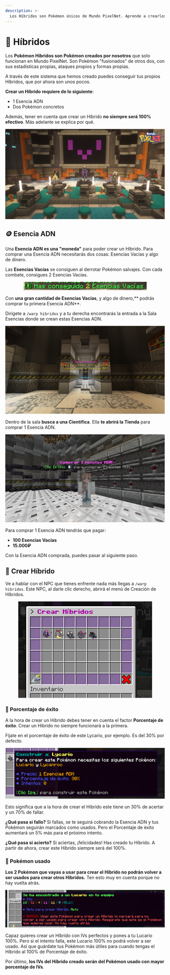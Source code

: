 ```yaml
---
description: >-
  Los Híbridos son Pokémon únicos de Mundo PixelNet. Aprende a crearlos.
---
```


# 🧬 Híbridos

Los **Pokémon Híbridos son Pokémon creados por nosotros** que solo funcionan en Mundo PixelNet. Son Pokémon "fusionados" de otros dos, con sus estadísticas propias, ataques propios y formas propias. 

A través de este sistema que hemos creado puedes conseguir tus propios Híbridos, que por ahora son unos pocos.

**Crear un Híbrido requiere de lo siguiente**:
- 1 Esencia ADN
- Dos Pokémon concretos

Además, tener en cuenta que crear un Híbrido **no siempre será 100% efectivo**. Más adelante se explica por qué.

<div style="text-align: center">
<img src="../images/funciones/hibridos/MPN-hibridosLanzamiento.png">
</div>

## 🪙 Esencia ADN
Una **Esencia ADN es una "moneda"** para poder crear un Híbrido. Para comprar una Esencia ADN necesitarás dos cosas: Esencias Vacías y algo de dinero.

Las **Esencias Vacías** se consiguen al derrotar Pokémon salvajes. Con cada combate, consigues 2 Esencias Vacías.

<div style="text-align: center">
<img src="../images/funciones/hibridos/esencias_vacias.png">
</div>

Con **una gran cantidad de Esencias Vacías**, y algo de dinero,** podrás comprar tu primera Esencia ADN**.

Dirígete a `/warp hibridos` y a tu derecha encontrarás la entrada a la Sala Esencias donde se crean estas Esencias ADN.

<div style="text-align: center">
<img src="../images/funciones/hibridos/sala_esencias1.png">
</div>

Dentro de la sala **busca a una Científica**. Ella **te abrirá la Tienda** para comprar 1 Esencia ADN.

<div style="text-align: center">
<img src="../images/funciones/hibridos/sala_esencias2.png">
</div>

Para comprar 1 Esencia ADN tendrás que pagar:
- **100 Esencias Vacías**
- **15.000₽**

Con la Esencia ADN comprada, puedes pasar al siguiente paso.

## 🧪 Crear Híbrido

Ve a hablar con el NPC que tienes enfrente nada más llegas a `/warp hibridos`. Este NPC, al darle clic derecho, abrirá el menú de Creación de Híbridos.

<div style="text-align: center">
<img src="../images/funciones/hibridos/crear_hibrido2.png">
</div>

### 🧮 Porcentaje de éxito
A la hora de crear un Híbrido debes tener en cuenta el factor **Porcentaje de éxito**. Crear un Híbrido no siempre funcionará a la primera.

Fíjate en el porcentaje de éxito de este Lycario, por ejemplo. Es del 30% por defecto.

<div style="text-align: center">
<img src="../images/funciones/hibridos/crear_hibrido3.png">
</div>

Esto significa que a la hora de crear el Híbrido este tiene un 30% de acertar y un 70% de fallar. 

**¿Qué pasa si fallo?** Si fallas, se te seguirá cobrando la Esencia ADN y tus Pokémon seguirán marcados como usados. Pero el Porcentaje de éxito aumentará un 5% más para el próximo intento.

**¿Qué pasa si acierto?** Si aciertas, ¡felicidades! Has creado tu Híbrido. A partir de ahora, crear este Híbrido siempre será del 100%.

### 🐣 Pokémon usado
**Los 2 Pokémon que vayas a usar para crear el Híbrido no podrán volver a ser usados para crear otros Híbridos.** Ten esto muy en cuenta porque no hay vuelta atrás.

<div style="text-align: center">
<img src="../images/funciones/hibridos/crear_hibrido4.png">
</div>

Capaz quieres crear un Híbrido con IVs perfectos y pones a tu Lucario 100%. Pero si el intento falla, este Lucario 100% no podrá volver a ser usado. Así que guárdate tus Pokémon más útiles para cuando tengas el Híbrido al 100% de Porcentaje de éxito.

Por último, **los IVs del Híbrido creado serán del Pokémon usado con mayor porcentaje de IVs**.
